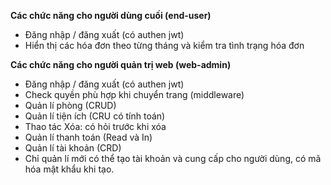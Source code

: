 **Các chức năng cho người dùng cuối (end-user)**
+ Đăng nhập / đăng xuất (có authen jwt)
+ Hiển thị các hóa đơn theo từng tháng và kiểm tra tình trạng hóa đơn

**Các chức năng cho người quản trị web (web-admin)**
+ Đăng nhập / đăng xuất (có authen jwt)
+ Check quyền phù hợp khi chuyển trang (middleware)
+ Quản lí phòng (CRUD)
+ Quản lí tiện ích (CRU có tính toán)
+ Thao tác Xóa: có hỏi trước khi xóa
+ Quản lí thanh toán (Read và In)
+ Quản lí tài khoản (CRD)
+ Chỉ quản lí mới có thể tạo tài khoản và cung cấp cho người dùng, có mã hóa mật khẩu khi tạo.
